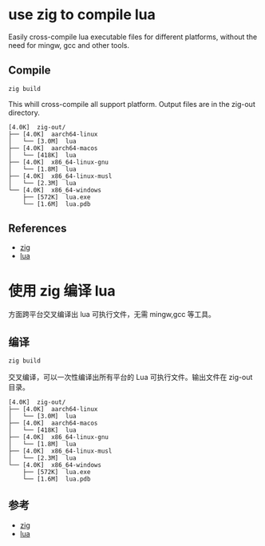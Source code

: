 # use zig to compile lua

Easily cross-compile lua executable files for different platforms, without the need for mingw, gcc and other tools.

## Compile

```bash
zig build
```

This whill cross-compile all support platform. Output files are in the zig-out directory.

```
[4.0K]  zig-out/
├── [4.0K]  aarch64-linux
│   └── [3.0M]  lua
├── [4.0K]  aarch64-macos
│   └── [418K]  lua         
├── [4.0K]  x86_64-linux-gnu
│   └── [1.8M]  lua
├── [4.0K]  x86_64-linux-musl
│   └── [2.3M]  lua
└── [4.0K]  x86_64-windows
    ├── [572K]  lua.exe
    └── [1.6M]  lua.pdb
```

## References
  
- [zig](https://ziglang.org/)
- [lua](https://www.lua.org/)

# 使用 zig 编译 lua

方面跨平台交叉编译出 lua 可执行文件，无需 mingw,gcc 等工具。

## 编译

```bash
zig build
```


交叉编译，可以一次性编译出所有平台的 Lua 可执行文件。输出文件在 zig-out 目录。

```
[4.0K]  zig-out/
├── [4.0K]  aarch64-linux
│   └── [3.0M]  lua
├── [4.0K]  aarch64-macos
│   └── [418K]  lua         
├── [4.0K]  x86_64-linux-gnu
│   └── [1.8M]  lua
├── [4.0K]  x86_64-linux-musl
│   └── [2.3M]  lua
└── [4.0K]  x86_64-windows
    ├── [572K]  lua.exe
    └── [1.6M]  lua.pdb
```


## 参考

- [zig](https://ziglang.org/)
- [lua](https://www.lua.org/)

